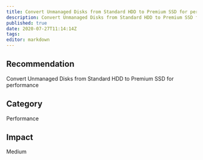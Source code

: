```yaml
---
title: Convert Unmanaged Disks from Standard HDD to Premium SSD for performance
description: Convert Unmanaged Disks from Standard HDD to Premium SSD for performance
published: true
date: 2020-07-27T11:14:14Z
tags:
editor: markdown
---
```


## Recommendation
Convert Unmanaged Disks from Standard HDD to Premium SSD for performance

## Category
Performance

## Impact
Medium

